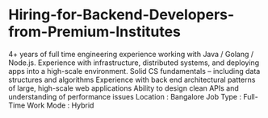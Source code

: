 # Hiring-for-Backend-Developers-from-Premium-Institutes
4+ years of full time engineering experience working with Java / Golang / Node.js.
Experience with infrastructure, distributed systems, and deploying apps into a high-scale
environment.
Solid CS fundamentals – including data structures and algorithms
Experience with back end architectural patterns of large, high-scale web applications
Ability to design clean APIs and understanding of performance issues
Location : Bangalore
Job Type : Full-Time
Work Mode : Hybrid
